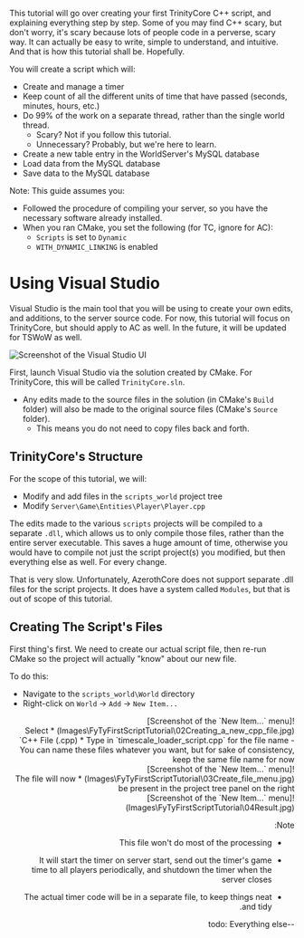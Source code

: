 This tutorial will go over creating your first TrinityCore C++ script, and explaining everything step by step.
Some of you may find C++ scary, but don't worry, it's scary because lots of people code in a perverse, scary way.
It can actually be easy to write, simple to understand, and intuitive. And that is how this tutorial shall be. Hopefully.

You will create a script which will: 

* Create and manage a timer
* Keep count of all the different units of time that have passed (seconds, minutes, hours, etc.)
* Do 99% of the work on a separate thread, rather than the single world thread.
  - Scary? Not if you follow this tutorial. 
   * Unnecessary? Probably, but we're here to learn.
* Create a new table entry in the WorldServer's MySQL database
* Load data from the MySQL database
* Save data to the MySQL database

Note: This guide assumes you:
* Followed the procedure of compiling your server, so you have the necessary software already installed.
* When you ran CMake, you set the following (for TC, ignore for AC):
  - `Scripts` is set to `Dynamic`
  - `WITH_DYNAMIC_LINKING` is enabled

# Using Visual Studio

Visual Studio is the main tool that you will be using to create your own edits, and additions, to the server source code. For now, this tutorial will focus on TrinityCore, but should apply to AC as well. In the future, it will be updated for TSWoW as well.

![Screenshot of the Visual Studio UI](Images\FyTyFirstScriptTutorial\VS_Example.jpg)

First, launch Visual Studio via the solution created by CMake. For TrinityCore, this will be called `TrinityCore.sln`.
* Any edits made to the source files in the solution (in CMake's `Build` folder) will also be made to the original source files (CMake's `Source` folder).
  - This means you do not need to copy files back and forth.

## TrinityCore's Structure

For the scope of this tutorial, we will: 
* Modify and add files in the `scripts_world` project tree
* Modify `Server\Game\Entities\Player\Player.cpp`

The edits made to the various `scripts` projects will be compiled to a separate `.dll`, which allows us to only compile those files, rather than the entire server executable. This saves a huge amount of time, otherwise you would have to compile not just the script project(s) you modified, but then everything else as well. For every change.

That is very slow. Unfortunately, AzerothCore does not support separate .dll files for the script projects. It does have a system called `Modules`, but that is out of scope of this tutorial.

## Creating The Script's Files

First thing's first. We need to create our actual script file, then re-run CMake so the project will actually "know" about our new file.

To do this:
* Navigate to the `scripts_world\World` directory
* Right-click on `World` -> `Add` -> `New Item...`
<div dir="rtl">![Screenshot of the `New Item...` menu](Images\FyTyFirstScriptTutorial\02Creating_a_new_cpp_file.jpg)
* Select `C++ File (.cpp)
* Type in `timescale_loader_script.cpp` for the file name
 - You can name these files whatever you want, but for sake of consistency, keep the same file name for now
<div dir="rtl">![Screenshot of the `New Item...` menu](Images\FyTyFirstScriptTutorial\03Create_file_menu.jpg)
* The file will now be present in the project tree panel on the right
<div dir="rtl">![Screenshot of the `New Item...` menu](Images\FyTyFirstScriptTutorial\04Result.jpg)

Note:
* This file won't do most of the processing
 - It will start the timer on server start, send out the timer's game time to all players periodically, and shutdown the timer when the server closes
* The actual timer code will be in a separate file, to keep things neat and tidy.

--todo: Everything else
